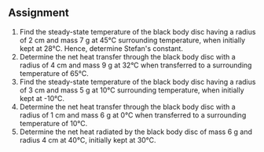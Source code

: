 ## Assignment

<ol>
  <li>
    Find the steady-state temperature of the black body disc having a radius of 2 cm and mass 7 g at 45°C surrounding temperature, when initially kept at 28°C. Hence, determine Stefan's constant.
  </li>

  <li>
    Determine the net heat transfer through the black body disc with a radius of 4 cm and mass 9 g at 32°C when transferred to a surrounding temperature of 65°C.
  </li>

  <li>
    Find the steady-state temperature of the black body disc having a radius of 3 cm and mass 5 g at 10°C surrounding temperature, when initially kept at -10°C.
  </li>

  <li>
    Determine the net heat transfer through the black body disc with a radius of 1 cm and mass 6 g at 0°C when transferred to a surrounding temperature of 10°C.
  </li>

  <li>
    Determine the net heat radiated by the black body disc of mass 6 g and radius 4 cm at 40°C, initially kept at 30°C.
  </li>
</ol>




